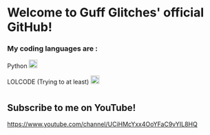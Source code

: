 <!--
**NathanTurnYT/NathanTurnYT** is a ✨ _special_ ✨ repository because its `README.md` (this file) appears on your GitHub profile.

Here are some ideas to get you started:

- 🔭 I’m currently working on ...
- 🌱 I’m currently learning ...
- 👯 I’m looking to collaborate on ...
- 🤔 I’m looking for help with ...
- 💬 Ask me about ...
- 📫 How to reach me: ...
- 😄 Pronouns: ...
- ⚡ Fun fact: ...
-->

# Welcome to Guff Glitches' official GitHub!

### My coding languages are :
Python <img src="https://user-images.githubusercontent.com/65986892/124967891-f0cd5400-dff2-11eb-8deb-71a1b8e2a0c4.png" width="20">

LOLCODE (Trying to at least) <img src="https://user-images.githubusercontent.com/65986892/124967958-0cd0f580-dff3-11eb-9331-5fbf1763ca1e.png" width="20">

#

## Subscribe to me on YouTube!

https://www.youtube.com/channel/UCiHMcYxx4OoYFaC9vYIL8HQ

